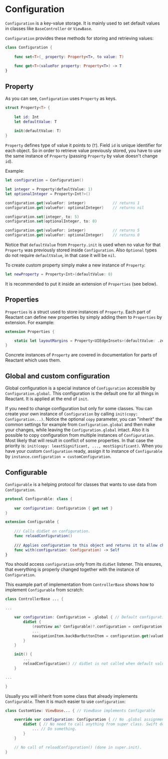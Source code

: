 Configuration
=================

`Configuration` is a key-value storage. It is mainly used to set default values in classes like `BaseController` or `ViewBase`. 

`Configuration` provides these methods for storing and retrieving values:

```swift
class Configuration {
    
    func set<T>(_ property: Property<T>, to value: T)
    
    func get<T>(valueFor property: Property<T>) -> T
}
```

## Property

As you can see, `Configuration` uses `Property` as keys. 

```swift
struct Property<T> {
    
    let id: Int
    let defaultValue: T
    
    init(defaultValue: T)
}
```

`Property` defines type of value it points to (`T`). Field `id` is unique identifier for each object. So in order to retrieve value previously stored, you have to use the same instance of `Property` (passing `Property` by value doesn't change `id`). 

Example:

```swift
let configuration = Configuration()

let integer = Property(defaultValue: 1)
let optionalInteger = Property<Int?>()

configuration.get(valueFor: integer) 			// returns 1
configuration.get(valueFor: optionalInteger) 	// returns nil

configuration.set(integer, to: 5)
configuration.set(optionalInteger, to: 0)

configuration.get(valueFor: integer) 			// returns 5
configuration.get(valueFor: optionalInteger) 	// returns 0
```

Notice that `defaultValue` from `Property.init` is used when no value for that `Property` was previously stored inside `Configuration`. Also `Optional` types do not require `defaultValue`, in that case it will be `nil`.

To create custom property simply make a new instance of `Property`: 

```swift
let newProperty = Property<Int>(defaultValue: 0)
```

It is recommended to put it inside an extension of `Properties` (see below).

## Properties

`Properties` is a struct used to store instances of `Property`. Each part of Reactant can define new properties by simply adding them to `Properties` by extension. For example:

```swift
extension Properties {

	static let layoutMargins = Property<UIEdgeInsets>(defaultValue: .zero)
}
```

Concrete instances of `Property` are covered in documentation for parts of Reactant which uses them.

## Global and custom configuration

Global configuration is a special instance of `Configuration` accessible by `Configuration.global`. This configuration is the default one for all things in Reactant. It is applied at the end of `init`.

If you need to change configuration but only for some classes. You can create your own instance of `Configuration` by calling `init(copy: Configuration...)`. Notice the optional `copy` parameter, you can "inherit" the common settings for example from `Configuration.global` and then make your changes, while leaving the `Configuration.global` intact. Also it is possible to copy configuration from multiple instances of `Configuration`. Most likely that will result in conflict of some properties. In that case the priority is: `init(copy: leastSignificant, ..., mostSignificant)`. When you have your custom `Configuration` ready, assign it to instance of `Configurable` by `instance.configuration = customConfiguration`.

## Configurable

`Configurable` is a helping protocol for classes that wants to use data from `Configuration`.

```swift
protocol Configurable: class {
    
    var configuration: Configuration { get set }
}

extension Configurable {
    
    /// Calls didSet on configuration.
    func reloadConfiguration()
    
    /// Applies configuration to this object and returns it to allow chaining.
    func with(configuration: Configuration) -> Self
}
```

You should access `configuration` only from its `didSet` listener. This ensures, that everything is properly changed together with the instance of `Configuration`.

This example part of implementation from `ControllerBase` shows how to implement `Configurable` from scratch:

```swift
class ControllerBase ... {

...

	var configuration: Configuration = .global { // Default configuration is .global.
	    didSet {
	        (rootView as? Configurable)?.configuration = configuration // New instance of configuration is propagated through the dependency tree.
	        ...
	        navigationItem.backBarButtonItem = configuration.get(valueFor: Properties.defaultBackButton) // Accessing values.
	    }
	}

	init() {
		...
		reloadConfiguration() // didSet is not called when default value is assigned. This must be called after the class is initialized.
	}

...

}
```

Usually you will inherit from some class that already implements `Configurable`. Then it is much easier to use `configuration`:

```swift
class CustomView: ViewBase... { // ViewBase implements Configurable

	override var configuration: Configuration { // No .global assignment (already in super class).
		didSet { // No need to call anything from super class. Swift does that automatically.
		    ... // Do something.
		}
	}

	// No call of reloadConfiguration() (done in super.init).
}
```